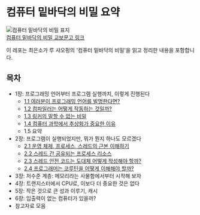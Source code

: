 # 컴퓨터 밑바닥의 비밀 요약

![컴퓨터 밑바닥의 비밀 표지](https://contents.kyobobook.co.kr/sih/fit-in/458x0/pdt/9791140708819.jpg)<br>
[컴퓨터 밑바닥의 비밀 교보문고 링크](https://product.kyobobook.co.kr/detail/S000212650856)

이 레포는 최은소가 루 샤오펑의 '컴퓨터 밑바닥의 비밀'을 읽고 정리한 내용을 포함합니다.

## 목차
- 1장: 프로그래밍 언어부터 프로그램 실행까지, 이렇게 진행된다
    - [1.1 여러분이 프로그래밍 언어를 발명한다면?](/CH1/CH1-1.md)
    - [1.2 컴파일러는 어떻게 작동하는 것일까?](/CH1/CH1-2.md)
    - [1.3 링커의 말할 수 없는 비밀](/CH1/CH1-3.md)
    - [1.4 컴퓨터 과학에서 추상화가 중요한 이유](/CH1/CH1-4.md)
    - 1.5 요약
- 2장: 프로그램이 실행되었지만, 뭐가 뭔지 하나도 모르겠다
    - [2.1 운영 체제, 프로세스, 스레드의 근본 이해하기](/CH2/CH2-1.md)
    - [2.2 스레드 간 공유되는 프로세스 리소스](/CH2/CH2-2.md)
    - [2.3 스레드 안전 코드는 도대체 어떻게 작성해야 할까?](/CH2/CH2-3.md)
    - [2.4 프로그래머는 코루틴을 어떻게 이해해야 할까?](/CH2/CH2-4.md)
- 3장: 저수준 계층: 메모리라는 사물함에서부터 시작해 보자
- 4장: 트랜지스터에서 CPU로, 이보다 더 중요한 것은 없다
- 5장: 작은 것으로 큰 성과 이루기, 캐시
- 6장: 입출력이 없는 컴퓨터가 있을까?
- 참고자료 모음